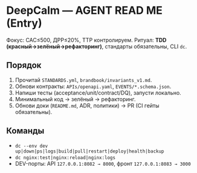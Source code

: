 # DeepCalm — AGENT READ ME (Entry)
Фокус: CAC≤500, ДРР≤20%, TTP контролируем. Ритуал: **TDD (красный→зелёный→рефакторинг)**, стандарты обязательны, CLI `dc`.

## Порядок
1) Прочитай `STANDARDS.yml`, `brandbook/invariants_v1.md`.
2) Обнови контракты: `APIs/openapi.yaml`, `EVENTS/*.schema.json`.
3) Напиши тесты (acceptance/unit/contract/DQ), запусти локально.
4) Минимальный код → зелёный → рефакторинг.
5) Обнови доки (`README.md`, ADR, политики) → PR (CI гейты обязательны).

## Команды
- `dc --env dev up|down|ps|logs|build|pull|restart|deploy|health|backup`
- `dc nginx:test|nginx:reload|nginx:logs`
- DEV-порты: API `127.0.0.1:8082 → 8000`, фронт `127.0.0.1:8083 → 3000`
